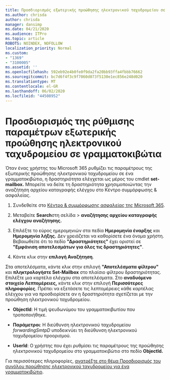 ```yaml
---
title: Προσδιορισμός εξωτερικής προώθησης ηλεκτρονικού ταχυδρομείου σε γραμματοκιβώτια στα αρχεία καταγραφής ελέγχου
ms.author: chrisda
author: chrisda
manager: dansimp
ms.date: 04/21/2020
ms.audience: ITPro
ms.topic: article
ROBOTS: NOINDEX, NOFOLLOW
localization_priority: Normal
ms.custom:
- "1369"
- "3100005"
ms.assetid: ''
ms.openlocfilehash: 592eb92e4b0fe0f9da2fa20bb93ffa4fbbb76662
ms.sourcegitcommit: bc7d6f4f3c9f7060d073f5130e1ec856e248d020
ms.translationtype: MT
ms.contentlocale: el-GR
ms.lasthandoff: 06/02/2020
ms.locfileid: "44508952"
---
```

# <a name="identify-when-external-email-forwarding-is-configured-on-mailboxes"></a>Προσδιορισμός της ρύθμισης παραμέτρων εξωτερικής προώθησης ηλεκτρονικού ταχυδρομείου σε γραμματοκιβώτια

Όταν ένας χρήστης του Microsoft 365 ρυθμίζει τις παραμέτρους της εξωτερικής προώθησης ηλεκτρονικού ταχυδρομείου σε ένα γραμματοκιβώτιο, η δραστηριότητα ελέγχεται ως μέρος του cmdlet **set-mailbox.** Μπορείτε να δείτε τη δραστηριότητα χρησιμοποιώντας την αναζήτηση αρχείου καταγραφής ελέγχου στο Κέντρο συμμόρφωσης & ασφαλείας.

1. Συνδεθείτε στο [Κέντρο & συμμόρφωσης ασφαλείας της Microsoft 365](https://protection.office.com/).

2. Μεταβείτε **Search**στη σελίδα  >  **αναζήτησης αρχείου καταγραφής ελέγχου αναζήτησης.**

3. Επιλέξτε το εύρος ημερομηνιών στα πεδία **Ημερομηνία έναρξης** και **Ημερομηνία λήξης.** Δεν χρειάζεται να καθορίσετε ένα όνομα χρήστη. Βεβαιωθείτε ότι το πεδίο **"Δραστηριότητες"** έχει οριστεί σε **"Εμφάνιση αποτελεσμάτων για όλες τις δραστηριότητες"**.

4. Κάντε κλικ στην **επιλογή Αναζήτηση**.

Στα αποτελέσματα, κάντε κλικ στην επιλογή **"Αποτελέσματα φίλτρου"** και **πληκτρολογήστε Set-Mailbox** στο πλαίσιο φίλτρου δραστηριότητας. Επιλέξτε μια καρτέλα ελέγχου στα αποτελέσματα. Στο **αναδυόμενο στοιχείο Λεπτομέρειες,** κάντε κλικ στην επιλογή **Περισσότερες πληροφορίες**. Πρέπει να εξετάσετε τις λεπτομέρειες κάθε καρτέλας ελέγχου για να προσδιορίσετε αν η δραστηριότητα σχετίζεται με την προώθηση ηλεκτρονικού ταχυδρομείου.

- **ObjectId**: Η τιμή ψευδωνύμου του γραμματοκιβωτίου που τροποποιήθηκε.

- **Παράμετροι**: Η διεύθυνση ηλεκτρονικού ταχυδρομείου _forwardingSmtpD_ υποδεικνύει τη διεύθυνση ηλεκτρονικού ταχυδρομείου προορισμού.

- **UserId**: Ο χρήστης που έχει ρυθμίσει τις παραμέτρους της προώθησης ηλεκτρονικού ταχυδρομείου στο γραμματοκιβώτιο στο πεδίο **ObjectId.**

Για περισσότερες πληροφορίες, [ανατρέξτε στο θέμα Προσδιορισμός του συνόλου προώθησης ηλεκτρονικού ταχυδρομείου για ένα γραμματοκιβώτιο](https://docs.microsoft.com/microsoft-365/compliance/auditing-troubleshooting-scenarios#determine-who-set-up-email-forwarding-for-a-mailbox).
